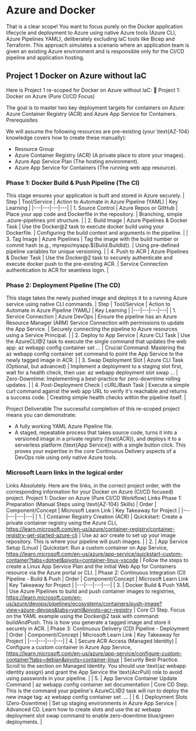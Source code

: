 # Azure and Docker

That is a clear scope! You want to focus purely on the Docker application lifecycle and deployment to Azure using native Azure tools (Azure CLI, Azure Pipelines YAML), deliberately excluding IaC tools like Bicep and Terraform.
This approach simulates a scenario where an application team is given an existing Azure environment and is responsible only for the CI/CD pipeline and application hosting.

## Project 1 Docker on Azure without IaC
Here is Project 1 re-scoped for Docker on Azure without IaC:
🎯 Project 1: Docker on Azure (Pure CI/CD Focus)

The goal is to master two key deployment targets for containers on Azure: Azure Container Registry (ACR) and Azure App Service for Containers.
Prerequisites

We will assume the following resources are pre-existing (your \text{AZ-104} knowledge covers how to create these manually):
 * Resource Group
 * Azure Container Registry (ACR) (A private place to store your images).
 * Azure App Service Plan (The hosting environment).
 * Azure App Service for Containers (The running web app resource).

### Phase 1: Docker Build & Push Pipeline (The CI)

This stage ensures your application is built and stored in Azure securely.
| Step | Tool/Service | Action to Automate in Azure Pipeline (YAML) | Key Learning |
|---|---|---|---|
| 1. Source Control | Azure Repos or GitHub | Place your app code and Dockerfile in the repository. | Branching, simple .azure-pipelines.yml structure. |
| 2. Build Image | Azure Pipelines & Docker Task | Use the Docker@2 task to execute docker build using your Dockerfile. | Configuring the build context and arguments in the pipeline. |
| 3. Tag Image | Azure Pipelines | Tag the image with the build number or commit hash (e.g., myrepo/myapp:$(Build.BuildId)). | Using pre-defined pipeline variables for unique versioning. |
| 4. Push to ACR | Azure Pipelines & Docker Task | Use the Docker@2 task to securely authenticate and execute docker push to the pre-existing ACR. | Service Connection authentication to ACR for seamless login. |

### Phase 2: Deployment Pipeline (The CD)

This stage takes the newly pushed image and deploys it to a running Azure service using native CLI commands.
| Step | Tool/Service | Action to Automate in Azure Pipeline (YAML) | Key Learning |
|---|---|---|---|
| 1. Service Connection | Azure DevOps | Ensure the pipeline has an Azure Resource Manager (ARM) Service Connection with permissions to update the App Service. | Securely connecting the pipeline to Azure resources using a Service Principal. |
| 2. Deploy to App Service | Azure CLI Task | Use the AzureCLI@2 task to execute the single command that updates the web app: az webapp config container set ... | Crucial Command: Mastering the az webapp config container set command to point the App Service to the newly tagged image in ACR. |
| 3. Swap Deployment Slot | Azure CLI Task (Optional, but advanced) | Implement a deployment to a staging slot first, wait for a health check, then use: az webapp deployment slot swap ... | Zero-Downtime: Implementing a best-practice for zero-downtime rolling updates. |
| 4. Post-Deployment Check | cURL/Bash Task | Execute a simple curl command against the web app URL to verify it's reachable and returns a success code. | Creating simple health checks within the pipeline itself. |

Project Deliverable
The successful completion of this re-scoped project means you can demonstrate:
 * A fully working YAML Azure Pipeline file.
 * A staged, repeatable process that takes source code, turns it into a versioned image in a private registry (\text{ACR}), and deploys it to a serverless platform (\text{App Service}) with a single button click.
This proves your expertise in the core Continuous Delivery aspects of a DevOps role using only native Azure tools.

### Microsoft Learn links in the logical order

Links
Absolutely. Here are the links, in the correct project order, with the corresponding information for your Docker on Azure (CI/CD focused) project.
Project 1: Docker on Azure (Pure CI/CD Workflow) Links
Phase 1: Preparation (Manual Steps using \text{AZ-104} Skills)
| Order | Component/Concept | Microsoft Learn Link | Key Takeaway for Project |
|---|---|---|---|
| 1. | Container Registry Creation (ACR) | Quickstart: Create a private container registry using the Azure CLI, https://learn.microsoft.com/en-us/azure/container-registry/container-registry-get-started-azure-cli | Use az acr create to set up your image repository. This is where your pipeline will push images. |
| 2. | App Service Setup (Linux) | Quickstart: Run a custom container on App Service, https://learn.microsoft.com/en-us/azure/app-service/quickstart-custom-container?tabs=dotnet&pivots=container-linux-vscode | Follow the steps to create a Linux App Service Plan and the initial Web App for Containers resource via the Azure portal or CLI. |
Phase 2: Continuous Integration (CI) Pipeline - Build & Push
| Order | Component/Concept | Microsoft Learn Link | Key Takeaway for Project |
|---|---|---|---|
| 3. | Docker Build & Push YAML | Use Azure Pipelines to build and push container images to registries, https://learn.microsoft.com/en-us/azure/devops/pipelines/ecosystems/containers/push-image?view=azure-devops&tabs=yaml&pivots=acr-registry | Core CI Step. Focus on the YAML example using the Docker@2 task with command: buildAndPush. This is how you generate a tagged image and store it securely in ACR. |
Phase 3: Continuous Delivery (CD) Pipeline - Deployment
| Order | Component/Concept | Microsoft Learn Link | Key Takeaway for Project |
|---|---|---|---|
| 4. | Secure ACR Access (Managed Identity) | Configure a custom container in Azure App Service, https://learn.microsoft.com/en-us/azure/app-service/configure-custom-container?tabs=debian&pivots=container-linux | Security Best Practice. Scroll to the section on Managed Identity. You should use \text{az webapp identity assign} and grant the App Service the \text{AcrPull} role to avoid using passwords in your pipeline. |
| 5. | App Service Container Update Command | az webapp config container set documentation | Core CD Step. This is the command your pipeline's AzureCLI@2 task will run to deploy the new image tag: az webapp config container set .... |
| 6. | Deployment Slots (Zero-Downtime) | Set up staging environments in Azure App Service | Advanced CD. Learn how to create slots and use the az webapp deployment slot swap command to enable zero-downtime blue/green deployments. |



